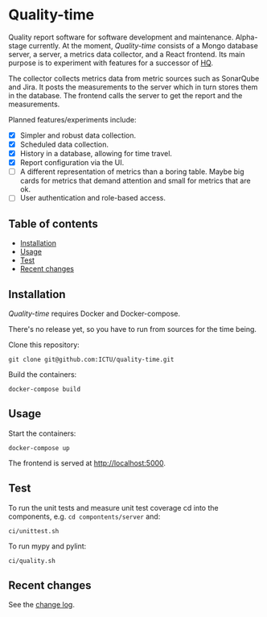 # Quality-time

Quality report software for software development and maintenance. Alpha-stage currently. At the moment, *Quality-time* consists of a Mongo database server, a server, a metrics data collector, and a React frontend. Its main purpose is to experiment with features for a successor of [HQ](https://github.com/ICTU/quality-report).

The collector collects metrics data from metric sources such as SonarQube and Jira. It posts the measurements to the server which in turn stores them in the database. The frontend calls the server to get the report and the measurements.

Planned features/experiments include:

- [X] Simpler and robust data collection.
- [X] Scheduled data collection.
- [X] History in a database, allowing for time travel.
- [X] Report configuration via the UI.
- [ ] A different representation of metrics than a boring table. Maybe big cards for metrics that demand attention and small for metrics that are ok.
- [ ] User authentication and role-based access.

## Table of contents

- [Installation](#installation)
- [Usage](#usage)
- [Test](#test)
- [Recent changes](#recent-changes)

## Installation

*Quality-time* requires Docker and Docker-compose.

There's no release yet, so you have to run from sources for the time being.

Clone this repository:

`git clone git@github.com:ICTU/quality-time.git`

Build the containers:

`docker-compose build`

## Usage

Start the containers:

`docker-compose up`

The frontend is served at [http://localhost:5000](http://localhost:5000).

## Test

To run the unit tests and measure unit test coverage cd into the components, e.g. `cd compontents/server` and:

`ci/unittest.sh`

To run mypy and pylint:

`ci/quality.sh`

## Recent changes

See the [change log](https://github.com/ICTU/quality-time/blob/master/CHANGELOG.md).
